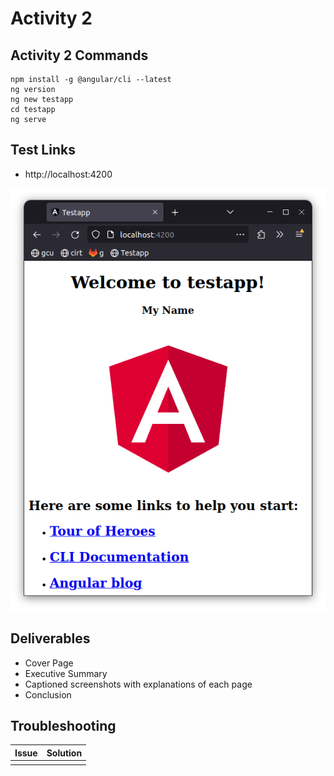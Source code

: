 # Activity 2

## Activity 2 Commands

```
npm install -g @angular/cli --latest
ng version
ng new testapp
cd testapp
ng serve
```

## Test Links

- http://localhost:4200

![testapp Application](testappAngular.png)

## Deliverables

- Cover Page
- Executive Summary
- Captioned screenshots with explanations of each page
- Conclusion

## Troubleshooting

|Issue|Solution|
|--|--|
||||
